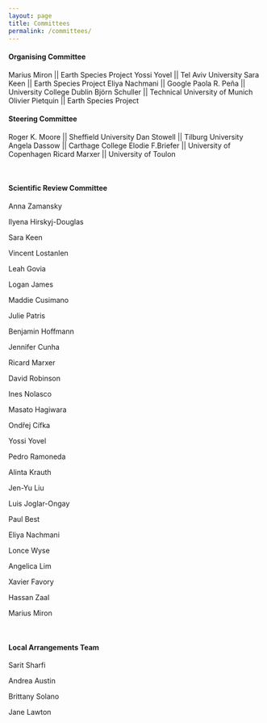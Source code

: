 ```yaml
---
layout: page
title: Committees
permalink: /committees/
--- 
```

 
#### Organising Committee   

Marius Miron || Earth Species Project
Yossi Yovel || Tel Aviv University
Sara Keen || Earth Species Project
Eliya Nachmani || Google
Paola R. Peña || University College Dublin
Björn Schuller || Technical University of Munich
Olivier Pietquin || Earth Species Project

<!--
**General Chair**       || [Mohamed Chetouani](mailto:mohamed.chetouani@sorbonne-universite.fr)          ||       Sorbonne University
**Technical Chairs**    || [Dan Stowell](mailto:dan.stowell@qmul.ac.uk)          ||       Tilburg University / Naturalis Biodiversity Centre
                        || [Angela Dassow](mailto:adassow@carthage.edu)          ||       Carthage College
                        || [Ricard Marxer](mailto:ricard.marxer@lis-lab.fr)      ||       Université de Toulon, Aix Marseille Univ, CNRS, LIS
                        || [Nicolas Obin](mailto:nicolas.obin@sorbonne-universite.fr)      ||      IRCAM, Sorbonne University   
**Keynote(s) Chair**    || [Roger K. Moore](mailto:r.k.moore@sheffield.ac.uk)    ||       University of Sheffield
**Invited Discussant Chair**         || [Elodie Briefer ](mailto:elodie.briefer@bio.ku.dk)        ||      University of Copenhagen
**Publications Chair**  || [Ricard Marxer](mailto:ricard.marxer@lis-lab.fr)      ||       Université de Toulon, Aix Marseille Univ, CNRS, LIS
 
-->

#### Steering Committee

Roger K. Moore || Sheffield University 
Dan Stowell || Tilburg University
Angela Dassow || Carthage College 
Elodie F.Briefer || University of Copenhagen
Ricard Marxer || University of Toulon 


<br/>  
  
#### Scientific Review Committee

Anna Zamansky 

Ilyena Hirskyj-Douglas 

Sara Keen

Vincent Lostanlen

Leah Govia

Logan James

Maddie Cusimano    

Julie Patris       

Benjamin Hoffmann

Jennifer Cunha

Ricard Marxer   

David Robinson

Ines Nolasco

Masato Hagiwara

Ondřej Cífka

Yossi Yovel   

Pedro Ramoneda

Alinta Krauth

Jen-Yu Liu

Luis Joglar-Ongay

Paul Best

Eliya Nachmani 

Lonce Wyse

Angelica Lim

Xavier Favory

Hassan Zaal 

Marius Miron




<br/>  
  
#### Local Arrangements Team

Sarit Sharfi

Andrea Austin

Brittany Solano

Jane Lawton

